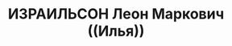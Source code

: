 ---
title: ИЗРАИЛЬСОН Леон Маркович ((Илья))
description: 'Род. в 1881, Москва, еврей, обр.: среднее, б/п. Проживал: Москва, ул.
  Садовая-Самотечная, д. 11, кв. 2. Переводчик, работал по трудовым соглашениям.

  Арестован 01.08.1937. Обв.: шпионаж. Приговор: ВК ВС СССР, 15.11.1937 – ВМН. Расстрелян
  15.11.1937, г.Москва.

  Реабилитирован ВК ВС СССР 28.09.1957'
---